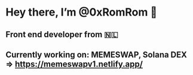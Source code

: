 # Hey there, I’m @0xRomRom 👋
## Front end developer from 🇳🇱
## Currently working on: MEMESWAP, Solana DEX => https://memeswapv1.netlify.app/

<!---
0xRomRom/0xRomRom is a ✨ special ✨ repository because its `README.md` (this file) appears on your GitHub profile.
You can click the Preview link to take a look at your changes.
--->
